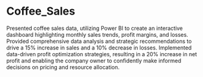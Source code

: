 # Coffee_Sales
 Presented coffee sales data, utilizing Power BI to create an interactive dashboard highlighting monthly sales trends, profit margins, and losses.
 Provided comprehensive data analysis and strategic recommendations to drive a 15% increase in sales and a 10% decrease in losses.
 Implemented data-driven profit optimization strategies, resulting in a 20% increase in net profit and enabling the company owner to confidently make informed 
 decisions on pricing and resource allocation.
